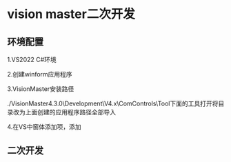 # vision master二次开发

## 环境配置

1.VS2022 C#环境

2.创建winform应用程序

3.VisionMaster安装路径

./VisionMaster4.3.0\Development\V4.x\ComControls\Tool下面的工具打开将目录改为上面创建的应用程序路径全部导入

4.在VS中窗体添加项，添加 

## 二次开发

